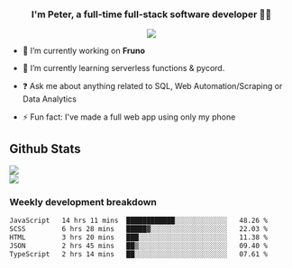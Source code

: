 
### <div align="center">I'm Peter, a full-time full-stack software developer 👨‍💻</div>  
<div align="center">
<a href="https://ko-fi.com/theofficialpeter" target="_blank" style="display: inline-block;">
                <img
                    src="https://img.shields.io/badge/Donate-Ko--fi-F16061.svg?style=flat-square&logo=ko-fi" 
                    align="center"
                />
            </a> 
</div>  

- 🔭 I’m currently working on **Fruno**  
  

- 🌱 I’m currently learning serverless functions & pycord.  
  

- ❓ Ask me about anything related to SQL, Web Automation/Scraping or Data Analytics  
  

- ⚡ Fun fact: I've made a full web app using only my phone  
  



## Github Stats  
![](https://github-readme-stats.vercel.app/api?username=TheOfficialPeter&theme=tokyonight&hide_border=true&include_all_commits=false&count_private=false)<br/>
![](https://github-readme-stats.vercel.app/api/top-langs/?username=TheOfficialPeter&theme=tokyonight&hide_border=true&include_all_commits=false&count_private=false&layout=compact)

<h3>Weekly development breakdown</h3>

<!--START_SECTION:waka-->

```txt
JavaScript   14 hrs 11 mins  ████████████░░░░░░░░░░░░░   48.26 %
SCSS         6 hrs 28 mins   █████▓░░░░░░░░░░░░░░░░░░░   22.03 %
HTML         3 hrs 20 mins   ███░░░░░░░░░░░░░░░░░░░░░░   11.38 %
JSON         2 hrs 45 mins   ██▒░░░░░░░░░░░░░░░░░░░░░░   09.40 %
TypeScript   2 hrs 14 mins   ██░░░░░░░░░░░░░░░░░░░░░░░   07.61 %
```

<!--END_SECTION:waka-->

